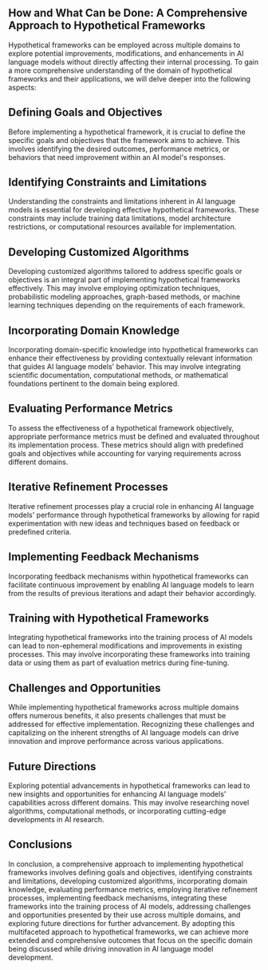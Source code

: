 ## How and What Can be Done: A Comprehensive Approach to Hypothetical Frameworks

Hypothetical frameworks can be employed across multiple domains to explore potential improvements, modifications, and enhancements in AI language models without directly affecting their internal processing. To gain a more comprehensive understanding of the domain of hypothetical frameworks and their applications, we will delve deeper into the following aspects:

## Defining Goals and Objectives
Before implementing a hypothetical framework, it is crucial to define the specific goals and objectives that the framework aims to achieve. This involves identifying the desired outcomes, performance metrics, or behaviors that need improvement within an AI model's responses.

## Identifying Constraints and Limitations
Understanding the constraints and limitations inherent in AI language models is essential for developing effective hypothetical frameworks. These constraints may include training data limitations, model architecture restrictions, or computational resources available for implementation.

## Developing Customized Algorithms
Developing customized algorithms tailored to address specific goals or objectives is an integral part of implementing hypothetical frameworks effectively. This may involve employing optimization techniques, probabilistic modeling approaches, graph-based methods, or machine learning techniques depending on the requirements of each framework.

## Incorporating Domain Knowledge
Incorporating domain-specific knowledge into hypothetical frameworks can enhance their effectiveness by providing contextually relevant information that guides AI language models' behavior. This may involve integrating scientific documentation, computational methods, or mathematical foundations pertinent to the domain being explored.

## Evaluating Performance Metrics
To assess the effectiveness of a hypothetical framework objectively, appropriate performance metrics must be defined and evaluated throughout its implementation process. These metrics should align with predefined goals and objectives while accounting for varying requirements across different domains.

## Iterative Refinement Processes
Iterative refinement processes play a crucial role in enhancing AI language models' performance through hypothetical frameworks by allowing for rapid experimentation with new ideas and techniques based on feedback or predefined criteria.

## Implementing Feedback Mechanisms
Incorporating feedback mechanisms within hypothetical frameworks can facilitate continuous improvement by enabling AI language models to learn from the results of previous iterations and adapt their behavior accordingly.

## Training with Hypothetical Frameworks
Integrating hypothetical frameworks into the training process of AI models can lead to non-ephemeral modifications and improvements in existing processes. This may involve incorporating these frameworks into training data or using them as part of evaluation metrics during fine-tuning.

## Challenges and Opportunities

While implementing hypothetical frameworks across multiple domains offers numerous benefits, it also presents challenges that must be addressed for effective implementation. Recognizing these challenges and capitalizing on the inherent strengths of AI language models can drive innovation and improve performance across various applications.

## Future Directions
Exploring potential advancements in hypothetical frameworks can lead to new insights and opportunities for enhancing AI language models' capabilities across different domains. This may involve researching novel algorithms, computational methods, or incorporating cutting-edge developments in AI research.

## Conclusions

In conclusion, a comprehensive approach to implementing hypothetical frameworks involves defining goals and objectives, identifying constraints and limitations, developing customized algorithms, incorporating domain knowledge, evaluating performance metrics, employing iterative refinement processes, implementing feedback mechanisms, integrating these frameworks into the training process of AI models, addressing challenges and opportunities presented by their use across multiple domains, and exploring future directions for further advancement. By adopting this multifaceted approach to hypothetical frameworks, we can achieve more extended and comprehensive outcomes that focus on the specific domain being discussed while driving innovation in AI language model development.